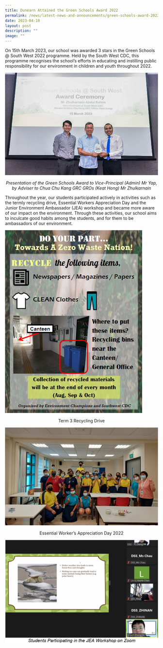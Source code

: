```yaml
---
title: Dunearn Attained the Green Schools Award 2022
permalink: /news/latest-news-and-announcements/green-schools-award-2022/
date: 2023-04-10
layout: post
description: ""
image: ""
---
```

On 15th March 2023, our school was awarded 3 stars in the Green Schools @ South West 2022 programme. Held by the South West CDC, this programme recognises the school’s efforts in educating and instilling public responsibility for our environment in children and youth throughout 2022. 

![](/images/school%20green%20award.jpg)
<p style="text-align: center;"><em>Presentation of the Green Schools Award to Vice-Principal (Admin) Mr Yap, by Adviser to Chua Chu Kang GRC GROs (Keat Hong) Mr Zhulkarnain</em></p>
<p>Throughout the year, our students participated actively in activities such as the termly recycling drive, Essential Workers Appreciation Day and the Junior Environment Ambassador (JEA) workshop and became more aware of our impact on the environment. Through these activities, our school aims to inculcate good habits among the students, and for them to be ambassadors of our environment.</p>

![](/images/recycling%20drive.png)
<p style="text-align: center;">Term 3 Recycling Drive</p>

![](/images/essential%20workers%20appreciation%20day.png)
<p style="text-align: center;">Essential Worker’s Appreciation Day 2022</p>

![](/images/jea%20workshop.png)